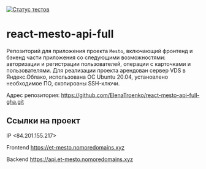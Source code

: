 [![Статус тестов](../../actions/workflows/tests.yml/badge.svg)](../../actions/workflows/tests.yml)

# react-mesto-api-full
Репозиторий для приложения проекта `Mesto`, включающий фронтенд и бэкенд части приложения со следующими возможностями: авторизации и регистрации пользователей, операции с карточками и пользователями. 
Для реализации проекта арендован сервер VDS в Яндекс.Облако, использована ОС Ubuntu 20.04, установлено необходимое ПО, скопироаны SSH-ключи.
  
Адрес репозитория: https://github.com/ElenaTroenko/react-mesto-api-full-gha.git

## Ссылки на проект

IP <84.201.155.217>

Frontend https://et-mesto.nomoredomains.xyz

Backend https://api.et-mesto.nomoredomains.xyz

